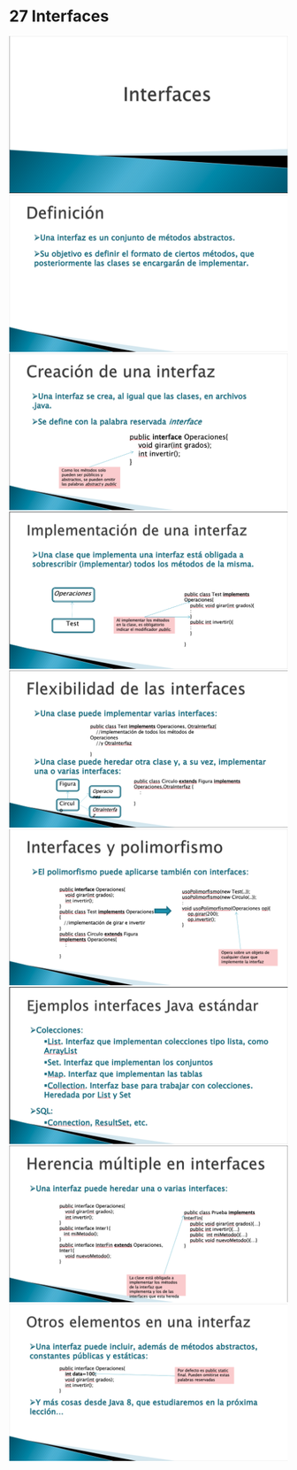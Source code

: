 # 27 Interfaces

<img src="../images/27-01.png">
<img src="../images/27-02.png">
<img src="../images/27-03.png">
<img src="../images/27-04.png">
<img src="../images/27-05.png">
<img src="../images/27-06.png">
<img src="../images/27-07.png">
<img src="../images/27-08.png">
<img src="../images/27-09.png">
